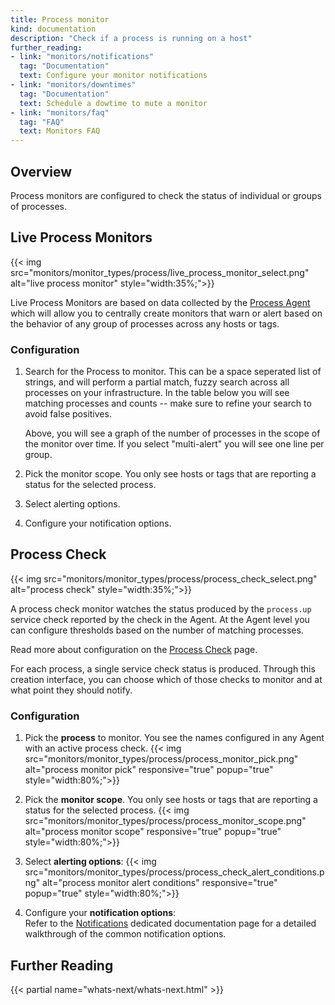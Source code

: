 ```yaml
---
title: Process monitor
kind: documentation
description: "Check if a process is running on a host"
further_reading:
- link: "monitors/notifications"
  tag: "Documentation"
  text: Configure your monitor notifications
- link: "monitors/downtimes"
  tag: "Documentation"
  text: Schedule a dowtime to mute a monitor
- link: "monitors/faq"
  tag: "FAQ"
  text: Monitors FAQ
---
```


## Overview

Process monitors are configured to check the status of individual or groups of processes.  


## Live Process Monitors

{{< img src="monitors/monitor_types/process/live_process_monitor_select.png" alt="live process monitor" style="width:35%;">}}

Live Process Monitors are based on data collected by the [Process Agent](https://docs.datadoghq.com/graphing/infrastructure/process/) which will allow you to centrally create monitors that warn or alert based on the behavior of any group of processes across any hosts or tags.

### Configuration

1. Search for the Process to monitor.  This can be a space seperated list of strings, and will perform a partial match, fuzzy search across all processes on your infrastructure.  In the table below you will see matching processes and counts -- make sure to refine your search to avoid false positives.  

    Above, you will see a graph of the number of processes in the scope of the monitor over time.  If you select "multi-alert" you will see one line per group.

2. Pick the monitor scope.  You only see hosts or tags that are reporting a status for the selected process.

3. Select alerting options.

4. Configure your notification options.

## Process Check

{{< img src="monitors/monitor_types/process/process_check_select.png" alt="process check" style="width:35%;">}}

A process check monitor watches the status produced by the `process.up` service
check reported by the check in the Agent. At the Agent level you can configure
thresholds based on the number of matching processes.

Read more about configuration on the [Process Check][1]
page.

For each process, a single service check status is produced. Through this creation interface, you can choose which of those checks to monitor and at what
point they should notify.

### Configuration

1. Pick the **process** to monitor. You see the names configured in any Agent with an active process check.
    {{< img src="monitors/monitor_types/process/process_monitor_pick.png" alt="process monitor pick" responsive="true" popup="true" style="width:80%;">}}

2. Pick the **monitor scope**. You only see hosts or tags that are reporting a status for the selected process.
    {{< img src="monitors/monitor_types/process/process_monitor_scope.png" alt="process monitor scope" responsive="true" popup="true" style="width:80%;">}}

3. Select **alerting options**:
    {{< img src="monitors/monitor_types/process/process_check_alert_conditions.png" alt="process monitor alert conditions" responsive="true" popup="true" style="width:80%;">}}

4. Configure your **notification options**:  
    Refer to the [Notifications](#monitor-notifications) dedicated documentation page for a detailed walkthrough of the common notification options.

## Further Reading 
{{< partial name="whats-next/whats-next.html" >}}

[1]: /integrations/process/

